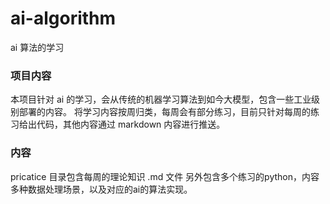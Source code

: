 # ai-algorithm
ai 算法的学习
### 项目内容
本项目针对 ai 的学习，会从传统的机器学习算法到如今大模型，包含一些工业级别部署的内容。
将学习内容按周归类，每周会有部分练习，目前只针对每周的练习给出代码，其他内容通过 markdown 内容进行推送。

### 内容
pricatice 目录包含每周的理论知识 .md 文件
另外包含多个练习的python，内容多种数据处理场景，以及对应的ai的算法实现。
